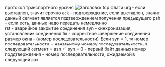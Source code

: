 протокол транспортного уровня
![Заголовок tcp](https://studfile.net/html/2706/263/html_nRRpa3zdoL.quxd/img-G4rVXA.png)
флаги
urg - если выставлен, значит срочно
ack - подтверждение, если выставлен, значит данный сегмент является подтверждением получения предыдущего
psh - если есть, данные надо передать немедленно  
rst - аварийное закрытие соединения
syn - синхронизация, установление соединения
fin - корректное завершение соединения
размер окна - (номер последовательности). Если syn = 1, то номер последовательности = начальному номеру последовательности, а следующий сегмент = asn +1
syn = 0 - первый байт данных
номер поддтверждения - номер последовательности, ожидаемой в следующий раз 
